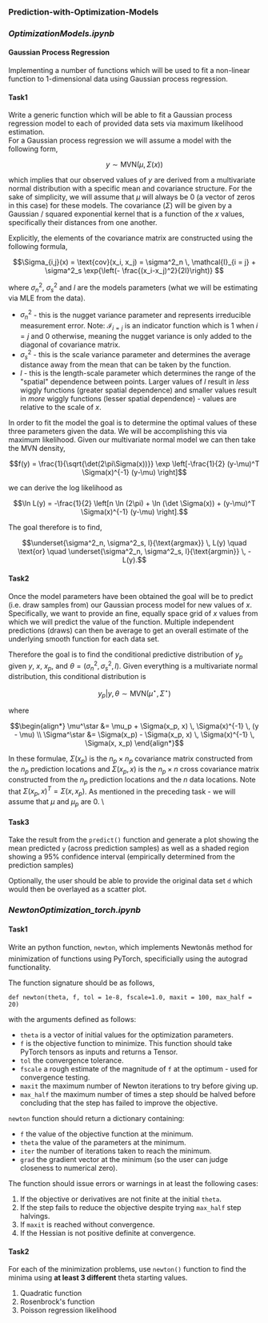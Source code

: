 ### Prediction-with-Optimization-Models
### *OptimizationModels.ipynb* 
#### Gaussian Process Regression
Implementing a number of functions which will be used to fit a non-linear function to 1-dimensional data using Gaussian process regression. 
#### Task1
Write a generic function which will be able to fit a Gaussian process regression model to each of provided data sets via maximum likelihood estimation. \
For a Gaussian process regression we will assume a model with the following form,
```math
y \sim \text{MVN}(\mu, \Sigma(x))
```
which implies that our observed values of $y$ are derived from a multivariate normal distribution with a specific mean and covariance structure. For the sake of simplicity, we will assume that $\mu$ will always be 0 (a vector of zeros in this case) for these models. The covariance ($\Sigma$) will be given by a Gaussian / squared exponential kernel that is a function of the $x$ values, specifically their distances from one another.

Explicitly, the elements of the covariance matrix are constructed using the following formula,
```math
\Sigma_{i,j}(x) = \text{cov}(x_i, x_j) = \sigma^2_n \, \mathcal{I}_{i = j} + \sigma^2_s \exp{\left(- \frac{(x_i-x_j)^2}{2l}\right)} 
```
where $\sigma^2_n$, $\sigma^2_s$ and $l$ are the models parameters (what we will be estimating via MLE from the data).

* $\sigma^2_n$ - this is the nugget variance parameter and represents irreducible measurement error. Note: $\mathcal{I}_{i = j}$  is an indicator function which is 1 when $i=j$ and 0 otherwise, meaning the nugget variance is only added to the diagonal of covariance matrix.
* $\sigma^2_s$ - this is the scale variance parameter and determines the average distance away from the mean that can be taken by the function.
* $l$ - this is the length-scale parameter which determines the range of the "spatial" dependence between points. Larger values of $l$ result in *less* wiggly functions (greater spatial dependence) and smaller values result in *more* wiggly functions (lesser spatial dependence) - values are relative to the scale of $x$.

In order to fit the model the goal is to determine the optimal values of these three parameters given the data. We will be accomplishing this via maximum likelihood. Given our multivariate normal model we can then take the MVN density,
```math
f(y) = \frac{1}{\sqrt{\det(2\pi\Sigma(x))}} \exp \left[-\frac{1}{2} (y-\mu)^T \Sigma(x)^{-1} (y-\mu) \right]
```
we can derive the log likelihood as 
```math
\ln L(y) = -\frac{1}{2} \left[n \ln (2\pi) + \ln (\det \Sigma(x)) + (y-\mu)^T \Sigma(x)^{-1} (y-\mu) \right].
```
The goal therefore is to find,
```math
\underset{\sigma^2_n, \sigma^2_s, l}{\text{argmax}} \, L(y) \quad \text{or} \quad \underset{\sigma^2_n, \sigma^2_s, l}{\text{argmin}} \, -L(y).
```
#### Task2
Once the model parameters have been obtained the goal will be to predict (i.e. draw samples from) our Gaussian process model for new values of $x$. Specifically, we want to provide an fine, equally space grid of $x$ values from which we will predict the value of the function. Multiple independent predictions (draws) can then be average to get an overall estimate of the underlying smooth function for each data set.

Therefore the goal is to find the conditional predictive distribution of $y_p$ given $y$, $x$, $x_p$, and $\theta = (\sigma^2_n, \sigma^2_s, l)$. Given everything is a multivariate normal distribution, this conditional distribution is
```math
y_p | y, \theta \sim \text{MVN}(\mu^\star, \Sigma^\star)
```
where
```math
\begin{align*}
\mu^\star &= \mu_p + \Sigma(x_p, x) \, \Sigma(x)^{-1} \, (y - \mu) \\
\Sigma^\star &= \Sigma(x_p) - \Sigma(x_p, x) \, \Sigma(x)^{-1} \, \Sigma(x, x_p)
\end{align*}
```
In these formulae, $\Sigma(x_p)$ is the $n_p \times n_p$ covariance matrix constructed from the $n_p$ prediction locations and $\Sigma(x_p, x)$ is the $n_p \times n$ cross covariance matrix constructed from the $n_p$ prediction locations and the $n$ data locations. Note that $\Sigma(x_p, x)^T = \Sigma(x, x_p)$. As mentioned in the preceding task - we will assume that $\mu$ and $\mu_p$ are 0. \
#### Task3
Take the result from the `predict()` function and generate a plot showing the mean predicted `y` (across prediction samples) as well as a shaded region showing a 95% confidence interval (empirically determined from the prediction samples)

Optionally, the user should be able to provide the original data set `d` which would then be overlayed as a scatter plot.

### *NewtonOptimization_torch.ipynb* 
#### Task1
Write an python function, `newton`, which implements Newtonâs method for minimization of functions using PyTorch, specificially using the autograd functionality.

The function signature should be as follows,
```
def newton(theta, f, tol = 1e-8, fscale=1.0, maxit = 100, max_half = 20)
```
with the arguments defined as follows:

* `theta` is a vector of initial values for the optimization parameters.
* `f` is the objective function to minimize. This function should take PyTorch tensors as inputs and returns a Tensor.
* `tol` the convergence tolerance.
* `fscale` a rough estimate of the magnitude of `f` at the optimum - used for convergence testing.
* `maxit` the maximum number of Newton iterations to try before giving up.
* `max_half` the maximum number of times a step should be halved before concluding that the step has failed to improve the objective.

`newton` function should return a dictionary containing:
* `f` the value of the objective function at the minimum.
* `theta` the value of the parameters at the minimum.
* `iter` the number of iterations taken to reach the minimum.
* `grad` the gradient vector at the minimum (so the user can judge closeness to  numerical zero).

The function should issue errors or warnings in at least the following cases:

1. If the objective or derivatives are not finite at the initial `theta`. 
2. If the step fails to reduce the objective despite trying `max_half` step halvings. 
3. If `maxit` is reached without convergence.
4. If the Hessian is not positive definite at convergence.

#### Task2
For each of the minimization problems, use `newton()` function to find the minima using **at least 3 different** theta starting values.

1. Quadratic function
2. Rosenbrock's function
3. Poisson regression likelihood


